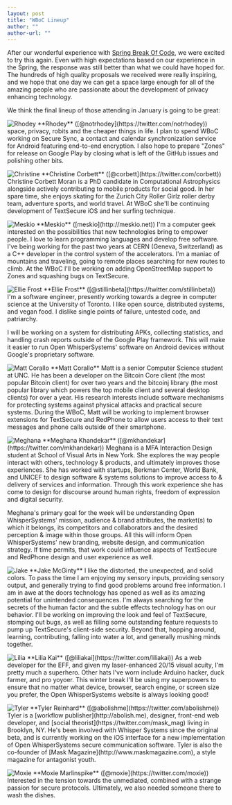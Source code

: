 ```yaml
---
layout: post
title: "WBoC Lineup"
author: ""
author-url: ""
---
```


After our wonderful experience with [Spring Break Of Code](https://whispersystems.org/blog/sure), we were excited to try this
again.  Even with high expectations based on our experience in the Spring, the response was still better than what
we could have hoped for.  The hundreds of high quality proposals we received were really inspiring, and
we hope that one day we can get a space large enough for all of the amazing people who are passionate 
about the development of privacy enhancing technology.

We think the final lineup of those attending in January is going to be great:

<!--more-->

<img alt="Rhodey" src="/blog/images/rhodey-wboc.png" class="nice-left"/>
**Rhodey** ([@notrhodey](https://twitter.com/notrhodey)) space, privacy, robits and the cheaper things in life. I plan 
to spend WBoC working on Secure Sync, a contact and calendar synchronization service for Android featuring end-to-end
encryption. I also hope to prepare "Zones" for release on Google Play by closing what is left of the GitHub issues and 
polishing other bits.

<p style="clear: both;"/>

<img alt="Christine" src="/blog/images/christine-wboc.jpg" class="nice-left"/>
**Christine Corbett** ([@corbett](https://twitter.com/corbett)) Christine Corbett Moran is a PhD candidate in Computational 
Astrophysics alongside actively contributing to mobile products for social good. In her spare time, she enjoys skating for 
the Zurich City Roller Girlz roller derby team, adventure sports, and world travel. At WBoC she'll be continuing development 
of TextSecure iOS and her surfing technique. 

<p style="clear: both;"/>

<img alt="Meskio" src="/blog/images/meskio-wboc.jpg" class="nice-left"/>
**Meskio** ([meskio](http://meskio.net)) I'm a computer geek interested on the possibilities that new technologies bring 
to empower people. I love to learn programming languages and develop free software. I've being working for the past two 
years at CERN (Geneva, Switzerland) as a C++ developer in the control system of the accelerators. I'm a maniac of mountains 
and traveling, going to remote places searching for new routes to climb. At the WBoC I'll be working on adding OpenStreetMap 
support to Zones and squashing bugs on TextSecure.

<p style="clear: both;"/>

<img alt="Ellie Frost" src="/blog/images/ellie-wboc.jpg" class="nice-left" />
**Ellie Frost** ([@stillinbeta](https://twitter.com/stillinbeta)) I'm a software engineer, 
presently working towards a degree in computer science at the University of Toronto. I like open source, distributed systems, 
and vegan food. I dislike single points of failure, untested code, and patriarchy.

I will be working on a system for distributing APKs, collecting statistics, and handling crash reports outside of the 
Google Play framework. This will make it easier to run Open WhisperSystems' software on Android devices without Google's
proprietary software.

<p style="clear: both;"/>

<img alt="Matt Corallo" src="/blog/images/matt-wboc.jpg" class="nice-left" />
**Matt Corallo** Matt is a senior Computer Science student at UNC. He has been a developer on the Bitcoin Core client 
(the most popular Bitcoin client) for over two years and the bitcoinj library (the most popular library which
powers the top mobile client and several desktop clients) for over a year. His research interests include software 
mechanisms for protecting systems against physical attacks and practical secure systems. During the WBoC, Matt will be 
working to implement browser extensions for TextSecure and RedPhone to allow users access to their text messages and
phone calls outside of their smartphone.

<p style="clear: both;"/>

<img alt="Meghana" src="/blog/images/meghana-wboc.jpg" class="nice-left"/>
**Meghana Khandekar** ([@mkhandekar](https://twitter.com/mkhandekar)) Meghana is a MFA Interaction Design student at School of 
Visual Arts in New York. She explores the way people interact with others, technology & products, and ultimately improves those 
experiences. She has worked with startups, Berkman Center, World Bank, and UNICEF to design software & systems solutions to 
improve access to & delivery of services and information. Through this work experience she has come to design for discourse 
around human rights, freedom of expression and digital security.

Meghana's primary goal for the week will be understanding Open WhisperSystems' mission, audience & brand attributes, the 
market(s) to which it belongs, its competitors and collaborators and the desired perception & image within those groups. All this 
will inform Open WhisperSystems' new branding, website design, and communication strategy. If time permits, that work could 
influence aspects of TextSecure and RedPhone design and user experience as well. 

<p style="clear: both;"/>

<img alt="Jake" src="/blog/images/jake-wboc.jpg" class="nice-left" />
**Jake McGinty** I like the distorted, the unexpected, and solid colors. To pass the time I am enjoying my sensory inputs, 
providing sensory output, and generally trying to find good problems around free information. I am in awe at the doors 
technology has opened as well as its amazing potential for unintended consequences. I'm always searching for the secrets 
of the human factor and the subtle effects technology has on our behavior. I'll be working on improving the look and feel 
of TextSecure, stomping out bugs, as well as filling some outstanding feature requests to pump up TextSecure's client-side 
security. Beyond that, hopping around, learning, contributing, falling into water a lot, and generally mushing minds together.

<p style="clear: both;"/>

<img alt="Lilia" src="/blog/images/lilia-wboc.jpg" class="nice-left"/>
**Lilia Kai** ([@liliakai](https://twitter.com/liliakai)) As a web developer for the EFF, and given my laser-enhanced 20/15 
visual acuity, I'm pretty much a superhero. Other hats I've worn include Arduino hacker, duck farmer, and pro yoyoer. 
This winter break I'll be using my superpowers to ensure that no matter what device, browser, search engine, or screen 
size you prefer, the Open WhisperSystems website is always looking good!

<p style="clear: both;"/>

<img alt="Tyler" src="/blog/images/tyler-sboc.jpg" class="nice-left"/>
**Tyler Reinhard** ([@abolishme](https://twitter.com/abolishme)) Tyler is a [workflow publisher](http://abolish.me), 
designer, front-end web developer, and [social theorist](https://twitter.com/mask_mag) living in Brooklyn, NY. He's been 
involved with Whisper Systems since the original beta, and is currently working on the iOS interface for a new implementation 
of Open WhisperSystems secure communication software. Tyler is also the co-founder of [Mask Magazine](http://www.maskmagazine.com),
a style magazine for antagonist youth.

<p style="clear: both;"/>

<img alt="Moxie" src="/blog/images/moxie-wboc.jpg" class="nice-left"/>
**Moxie Marlinspike** ([@moxie](https://twitter.com/moxie)) Interested in the tension towards the unmediated,
combined with a strange passion for secure protocols.  Ultimately, we also needed someone there to wash the dishes.
